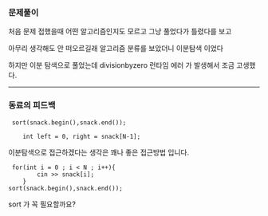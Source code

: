 ### 문제풀이

처음 문제 접했을때 어떤 알고리즘인지도 모르고 그냥 풀었다가 틀렸다를 보고

아무리 생각해도 안 떠오르길래 알고리즘 분류를 보았더니 이분탐색 이었다

하지만 이분 탐색으로 풀었는데 divisionbyzero 런타임 에러 가 발생해서 조금 고생했다.

***
### 동료의 피드백


```
 sort(snack.begin(),snack.end());

    int left = 0, right = snack[N-1];
```
이분탐색으로 접근하겠다는 생각은 꽤나 좋은 접근방법 입니다.



```
 for(int i = 0 ; i < N ; i++){
        cin >> snack[i];
    }
sort(snack.begin(),snack.end());
```

sort 가 꼭 필요할까요?

